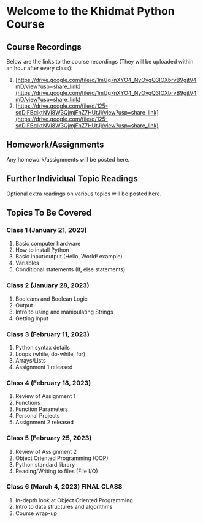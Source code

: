 # Welcome to the Khidmat Python Course

## Course Recordings

Below are the links to the course recordings (They will be uploaded within an hour after every class):
  1. [https://drive.google.com/file/d/1mUg7nXYO4_NyOvgQ3IOXbrvB9gjtV4mD/view?usp=share_link](https://drive.google.com/file/d/1mUg7nXYO4_NyOvgQ3IOXbrvB9gjtV4mD/view?usp=share_link)
  2. [https://drive.google.com/file/d/125-sdDlFBqlktNVi8W3QjmjFnZ7HUtJj/view?usp=share_link](https://drive.google.com/file/d/125-sdDlFBqlktNVi8W3QjmjFnZ7HUtJj/view?usp=share_link)

## Homework/Assignments
  Any homework/assignments will be posted here.

## Further Individual Topic Readings
  Optional extra readings on various topics will be posted here.

## Topics To Be Covered
### Class 1 (January 21, 2023)
1. Basic computer hardware
2. How to install Python
3. Basic input/output (Hello, World! example)
4. Variables
5. Conditional statements (If, else statements)

### Class 2 (January 28, 2023)
1. Booleans and Boolean Logic
2. Output
3. Intro to using and manipulating Strings
4. Getting Input

### Class 3 (February 11, 2023)
1. Python syntax details
2. Loops (while, do-while, for)
3. Arrays/Lists
4. Assignment 1 released

### Class 4 (February 18, 2023)
1. Review of Assignment 1
2. Functions
3. Function Parameters
4. Personal Projects
5. Assignment 2 released

### Class 5 (February 25, 2023)
1. Review of Assignment 2
2. Object Oriented Programming (OOP)
3. Python standard library
4. Reading/Writing to files (File I/O)

### Class 6 (March 4, 2023) FINAL CLASS
1. In-depth look at Object Oriented Programming
2. Intro to data structures and algorithms
3. Course wrap-up
